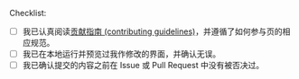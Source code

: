 <!--
这是 Pull Request 的描述页面，可拖动输入框右下角调节大小。尽管按下绿色按钮提交后，您仍可以对描述进行修改，但还请您先阅读以下注意事项。
- 请不要删去本区域文字，或在此修改内容，因为本区域作为注释内容是不可见的。你应该点击 Preview 查看描述页效果。
- 请勾选输入框外的 `Allow edits from maintainers` 的候选框，并在阅读、理解了指南和公约后，将上述 [ ] 替换为 [x]。
- 请对照规范页面，检查 Commit 信息、PR 标题和下方 Compare 页面，例如：
  - 标题应类似于 `feat(intro-contribute): 增加使用对象描述` 。
  - 您的修改是否波及到了其他文件，是否发生了意图之外的文件名修改（这在您启用了翻译软件的情况下较为常见），是否引入了无关文件。
-->

Checklist:
- [ ] 我已认真阅读[贡献指南 (contributing guidelines)](https://wiki.firstrobotics.com.cn/start/contribute/)，并遵循了如何参与页的相应规范。
- [ ] 我已在本地运行并预览过我作修改的界面，并确认无误。
- [ ] 我已确认提交的内容之前在 Issue 或 Pull Request 中没有被否决过。
